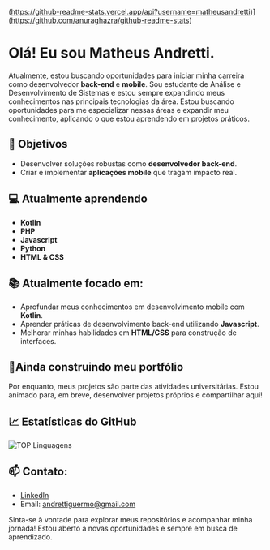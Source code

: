 (https://github-readme-stats.vercel.app/api?username=matheusandretti)](https://github.com/anuraghazra/github-readme-stats)

# Olá! Eu sou Matheus Andretti.

Atualmente, estou buscando oportunidades para iniciar minha carreira como desenvolvedor **back-end** e **mobile**. Sou estudante de Análise e Desenvolvimento de Sistemas e estou sempre expandindo meus conhecimentos nas principais tecnologias da área. Estou buscando oportunidades para me especializar nessas áreas e expandir meu conhecimento, aplicando o que estou aprendendo em projetos práticos.


## 🚀 Objetivos
- Desenvolver soluções robustas como **desenvolvedor back-end**.
- Criar e implementar **aplicações mobile** que tragam impacto real.

## 💻 Atualmente aprendendo
- **Kotlin**
- **PHP**
- **Javascript**
- **Python**
- **HTML & CSS**

## 📚 Atualmente focado em:
- Aprofundar meus conhecimentos em desenvolvimento mobile com **Kotlin**.
- Aprender práticas de desenvolvimento back-end utilizando **Javascript**.
- Melhorar minhas habilidades em **HTML/CSS** para construção de interfaces.

## 💼Ainda construindo meu portfólio

Por enquanto, meus projetos são parte das atividades universitárias. Estou animado para, em breve, desenvolver projetos próprios e compartilhar aqui!

## 📈 Estatísticas do GitHub

![TOP Linguagens](https://github-readme-stats.vercel.app/api/top-langs/?username=matheusandretti&layout=compact&theme=dracula)

## 📫 **Contato**:
- [LinkedIn](https://www.linkedin.com/in/matheus-andretti/)
- Email: andrettiguermo@gmail.com

Sinta-se à vontade para explorar meus repositórios e acompanhar minha jornada! Estou aberto a novas oportunidades e sempre em busca de aprendizado.

